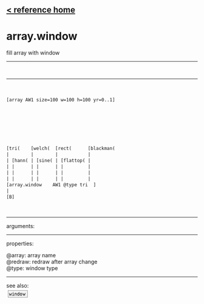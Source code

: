 [< reference home](index.html)
---

# array.window


fill array with window

---

<br>


---


```


[array AW1 size=100 w=100 h=100 yr=0..1]







[tri(    [welch(  [rect(      [blackman(
|        |        |           |
| [hann( | [sine( | [flattop( |
| |      | |      | |         |
| |      | |      | |         |
| |      | |      | |         |
[array.window    AW1 @type tri  ]
|
[B]

            
```

---
arguments:


---
properties:

@array: array name<br>
@redraw: redraw after array
            change<br>
@type: window type<br>

---
see also:<br>
[![window](img/object_window.png)](window.html)
